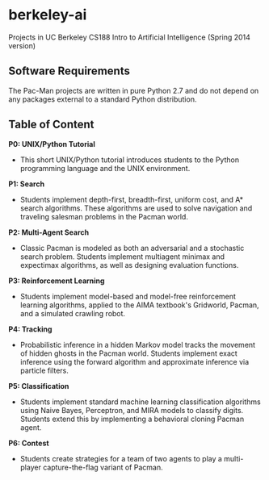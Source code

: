 # berkeley-ai

Projects in UC Berkeley CS188 Intro to Artificial Intelligence (Spring 2014 version)

## Software Requirements

The Pac-Man projects are written in pure Python 2.7 and do not depend on any packages external to a standard Python distribution. 

## Table of Content

**P0: UNIX/Python Tutorial**
- This short UNIX/Python tutorial introduces students to the Python programming language and the UNIX environment.

**P1: Search**
- Students implement depth-first, breadth-first, uniform cost, and A* search algorithms. These algorithms are used to solve navigation and traveling salesman problems in the Pacman world. 

**P2: Multi-Agent Search**
- Classic Pacman is modeled as both an adversarial and a stochastic search problem. Students implement multiagent minimax and expectimax algorithms, as well as designing evaluation functions.

**P3: Reinforcement Learning**
- Students implement model-based and model-free reinforcement learning algorithms, applied to the AIMA textbook's Gridworld, Pacman, and a simulated crawling robot. 

**P4: Tracking**
- Probabilistic inference in a hidden Markov model tracks the movement of hidden ghosts in the Pacman world. Students implement exact inference using the forward algorithm and approximate inference via particle filters. 

**P5: Classification**
- Students implement standard machine learning classification algorithms using Naive Bayes, Perceptron, and MIRA models to classify digits. Students extend this by implementing a behavioral cloning Pacman agent.

**P6: Contest**
- Students create strategies for a team of two agents to play a multi-player capture-the-flag variant of Pacman. 

